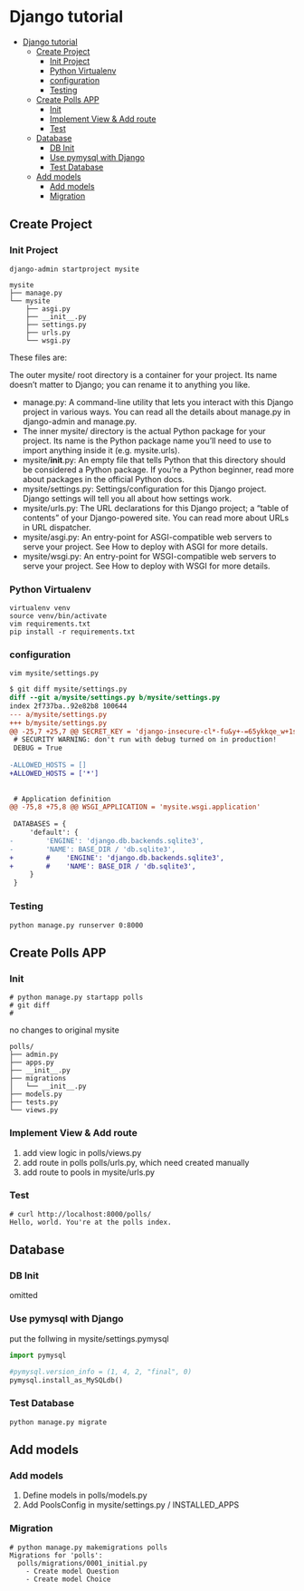 # Django tutorial
- [Django tutorial](#django-tutorial)
  - [Create Project](#create-project)
    - [Init Project](#init-project)
    - [Python Virtualenv](#python-virtualenv)
    - [configuration](#configuration)
    - [Testing](#testing)
  - [Create Polls APP](#create-polls-app)
    - [Init](#init)
    - [Implement View & Add route](#implement-view--add-route)
    - [Test](#test)
  - [Database](#database)
    - [DB Init](#db-init)
    - [Use pymysql with Django](#use-pymysql-with-django)
    - [Test Database](#test-database)
  - [Add models](#add-models)
    - [Add models](#add-models-1)
    - [Migration](#migration)

## Create Project

### Init Project

```
django-admin startproject mysite
```

```
mysite
├── manage.py
└── mysite
    ├── asgi.py
    ├── __init__.py
    ├── settings.py
    ├── urls.py
    └── wsgi.py
```
These files are:

The outer mysite/ root directory is a container for your project. Its name doesn’t matter to Django; you can rename it to anything you like.
- manage.py: A command-line utility that lets you interact with this Django project in various ways. You can read all the details about manage.py in django-admin and manage.py.
- The inner mysite/ directory is the actual Python package for your project. Its name is the Python package name you’ll need to use to import anything inside it (e.g. mysite.urls).
- mysite/__init__.py: An empty file that tells Python that this directory should be considered a Python package. If you’re a Python beginner, read more about packages in the official Python docs.
- mysite/settings.py: Settings/configuration for this Django project. Django settings will tell you all about how settings work.
- mysite/urls.py: The URL declarations for this Django project; a “table of contents” of your Django-powered site. You can read more about URLs in URL dispatcher.
- mysite/asgi.py: An entry-point for ASGI-compatible web servers to serve your project. See How to deploy with ASGI for more details.
- mysite/wsgi.py: An entry-point for WSGI-compatible web servers to serve your project. See How to deploy with WSGI for more details.

### Python Virtualenv

```
virtualenv venv
source venv/bin/activate
vim requirements.txt
pip install -r requirements.txt
```

### configuration

```
vim mysite/settings.py
```

```diff
$ git diff mysite/settings.py 
diff --git a/mysite/settings.py b/mysite/settings.py
index 2f737ba..92e82b8 100644
--- a/mysite/settings.py
+++ b/mysite/settings.py
@@ -25,7 +25,7 @@ SECRET_KEY = 'django-insecure-cl*-fu&y+-=65ykkqe_w+1s*r3ye=jz#fdg&8jd!v1pkf+pt1(
 # SECURITY WARNING: don't run with debug turned on in production!
 DEBUG = True
 
-ALLOWED_HOSTS = []
+ALLOWED_HOSTS = ['*']
 
 
 # Application definition
@@ -75,8 +75,8 @@ WSGI_APPLICATION = 'mysite.wsgi.application'
 
 DATABASES = {
     'default': {
-        'ENGINE': 'django.db.backends.sqlite3',
-        'NAME': BASE_DIR / 'db.sqlite3',
+        #    'ENGINE': 'django.db.backends.sqlite3',
+        #    'NAME': BASE_DIR / 'db.sqlite3',
     }
 }
 ```

 ### Testing

```
python manage.py runserver 0:8000
```

## Create Polls APP

### Init

```
# python manage.py startapp polls
# git diff
# 
```
no changes to original mysite

```
polls/
├── admin.py
├── apps.py
├── __init__.py
├── migrations
│   └── __init__.py
├── models.py
├── tests.py
└── views.py
```

### Implement View & Add route

1. add view logic in polls/views.py
1. add route in polls polls/urls.py, which need created manually
1. add route to pools in mysite/urls.py

### Test

```
# curl http://localhost:8000/polls/
Hello, world. You're at the polls index.
```


## Database

### DB Init

omitted

### Use pymysql with Django

put the follwing in mysite/settings.pymysql

```python
import pymysql

#pymysql.version_info = (1, 4, 2, "final", 0)
pymysql.install_as_MySQLdb()

```

### Test Database

```
python manage.py migrate
```

## Add models

### Add models

1. Define models in polls/models.py
2. Add PoolsConfig in mysite/settings.py / INSTALLED_APPS

### Migration

```
# python manage.py makemigrations polls
Migrations for 'polls':
  polls/migrations/0001_initial.py
    - Create model Question
    - Create model Choice
```